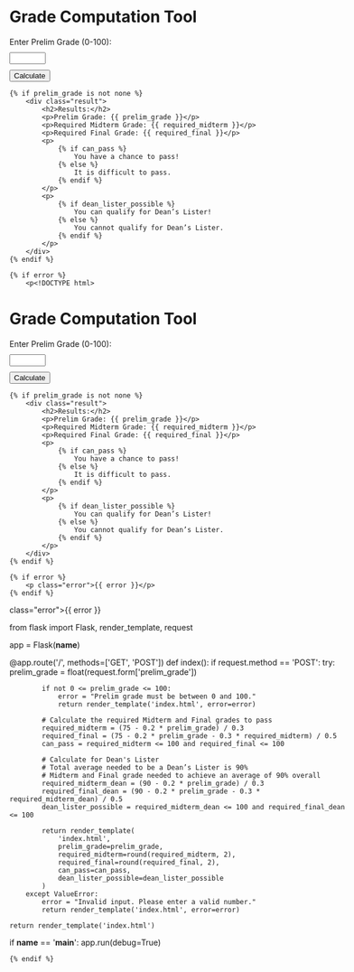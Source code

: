 <!DOCTYPE html>
<html lang="en">
<head>
    <meta charset="UTF-8">
    <meta name="viewport" content="width=device-width, initial-scale=1.0">
    <title>Grade Computation Tool</title>
    <style>
        body {
            font-family: Droid system-ui, -apple-system, BlinkMacSystemFont, 'Segoe UI', Roboto, Oxygen, Ubuntu, Cantarell, 'Open Sans', 'Helvetica Neue', sans-serif;
            margin: 20px;
            padding: 20px;
            max-width: 600px;
            margin: auto;
        }
        label, input {
            display: block;
            margin-bottom: 10px;
        }
        .result {
            margin-top: 20px;
            padding: 10px;
            border: 1px solid #ddd;
            border-radius: 5px;
            background-color: #f9f9f9;
        }
        .error {
            color: red;
        }
    </style>
</head>
<body>
    <h1>Grade Computation Tool</h1>
    <form method="POST">
        <label for="prelim_grade">Enter Prelim Grade (0-100):</label>
        <input type="number" id="prelim_grade" name="prelim_grade" min="0" max="100" required>
        <button type="submit">Calculate</button>
    </form>
    
    {% if prelim_grade is not none %}
        <div class="result">
            <h2>Results:</h2>
            <p>Prelim Grade: {{ prelim_grade }}</p>
            <p>Required Midterm Grade: {{ required_midterm }}</p>
            <p>Required Final Grade: {{ required_final }}</p>
            <p>
                {% if can_pass %}
                    You have a chance to pass!
                {% else %}
                    It is difficult to pass.
                {% endif %}
            </p>
            <p>
                {% if dean_lister_possible %}
                    You can qualify for Dean’s Lister!
                {% else %}
                    You cannot qualify for Dean’s Lister.
                {% endif %}
            </p>
        </div>
    {% endif %}
    
    {% if error %}
        <p<!DOCTYPE html>
<html lang="en">
<head>
    <meta charset="UTF-8">
    <meta name="viewport" content="width=device-width, initial-scale=1.0">
    <title>Grade Computation Tool</title>
    <style>
        body {
            font-family: Droid system-ui, -apple-system, BlinkMacSystemFont, 'Segoe UI', Roboto, Oxygen, Ubuntu, Cantarell, 'Open Sans', 'Helvetica Neue', sans-serif;
            margin: 20px;
            padding: 20px;
            max-width: 600px;
            margin: auto;
        }
        label, input {
            display: block;
            margin-bottom: 10px;
        }
        .result {
            margin-top: 20px;
            padding: 10px;
            border: 1px solid #ddd;
            border-radius: 5px;
            background-color: #f9f9f9;
        }
        .error {
            color: red;
        }
    </style>
</head>
<body>
    <h1>Grade Computation Tool</h1>
    <form method="POST">
        <label for="prelim_grade">Enter Prelim Grade (0-100):</label>
        <input type="number" id="prelim_grade" name="prelim_grade" min="0" max="100" required>
        <button type="submit">Calculate</button>
    </form>
    
    {% if prelim_grade is not none %}
        <div class="result">
            <h2>Results:</h2>
            <p>Prelim Grade: {{ prelim_grade }}</p>
            <p>Required Midterm Grade: {{ required_midterm }}</p>
            <p>Required Final Grade: {{ required_final }}</p>
            <p>
                {% if can_pass %}
                    You have a chance to pass!
                {% else %}
                    It is difficult to pass.
                {% endif %}
            </p>
            <p>
                {% if dean_lister_possible %}
                    You can qualify for Dean’s Lister!
                {% else %}
                    You cannot qualify for Dean’s Lister.
                {% endif %}
            </p>
        </div>
    {% endif %}
    
    {% if error %}
        <p class="error">{{ error }}</p>
    {% endif %}
</body>
</html> class="error">{{ error }}</p>
from flask import Flask, render_template, request

app = Flask(__name__)

@app.route('/', methods=['GET', 'POST'])
def index():
    if request.method == 'POST':
        try:
            prelim_grade = float(request.form['prelim_grade'])

            if not 0 <= prelim_grade <= 100:
                error = "Prelim grade must be between 0 and 100."
                return render_template('index.html', error=error)

            # Calculate the required Midterm and Final grades to pass
            required_midterm = (75 - 0.2 * prelim_grade) / 0.3
            required_final = (75 - 0.2 * prelim_grade - 0.3 * required_midterm) / 0.5
            can_pass = required_midterm <= 100 and required_final <= 100

            # Calculate for Dean's Lister
            # Total average needed to be a Dean’s Lister is 90%
            # Midterm and Final grade needed to achieve an average of 90% overall
            required_midterm_dean = (90 - 0.2 * prelim_grade) / 0.3
            required_final_dean = (90 - 0.2 * prelim_grade - 0.3 * required_midterm_dean) / 0.5
            dean_lister_possible = required_midterm_dean <= 100 and required_final_dean <= 100

            return render_template(
                'index.html',
                prelim_grade=prelim_grade,
                required_midterm=round(required_midterm, 2),
                required_final=round(required_final, 2),
                can_pass=can_pass,
                dean_lister_possible=dean_lister_possible
            )
        except ValueError:
            error = "Invalid input. Please enter a valid number."
            return render_template('index.html', error=error)

    return render_template('index.html')

if __name__ == '__main__':
    app.run(debug=True)

    {% endif %}
</body>
</html>
